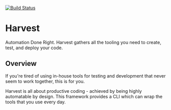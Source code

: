 [![Build Status](https://travis-ci.org/blueoct/harvest.svg?branch=master)](https://travis-ci.org/blueoct/harvest)

# Harvest

Automation Done Right.  Harvest gathers all the tooling you need to create, test, and deploy your code.

## Overview

If you're tired of using in-house tools for testing and development that never seem to work together, this is for you.

Harvest is all about productive coding - achieved by being highly automatable by design.  This framework provides a CLI which can wrap the tools that you use every day.



 
